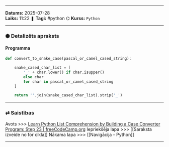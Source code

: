 ___
**Datums:** 2025-07-28   
**Laiks:** 11:22 
❚ **Tagi:** #python 
⌬ **Kurss:**  `Python`

---
### ⬢ Detalizēts apraksts
#### Programma

```python
def convert_to_snake_case(pascal_or_camel_cased_string):

    snake_cased_char_list = [
        '_' + char.lower() if char.isupper()
        else char
        for char in pascal_or_camel_cased_string
    ]

    return ''.join(snake_cased_char_list).strip('_')
```

---
### ⇄ Saistības
Avots >>> [Learn Python List Comprehension by Building a Case Converter Program: Step 23 \| freeCodeCamp.org](https://www.freecodecamp.org/learn/scientific-computing-with-python/learn-list-comprehension-by-building-a-case-converter-program/step-23)
Iepriekšēja lapa >>> [[Saraksta izveide no for cikla]]
Nākama lapa >>> [[Navigācija - Python]]
___